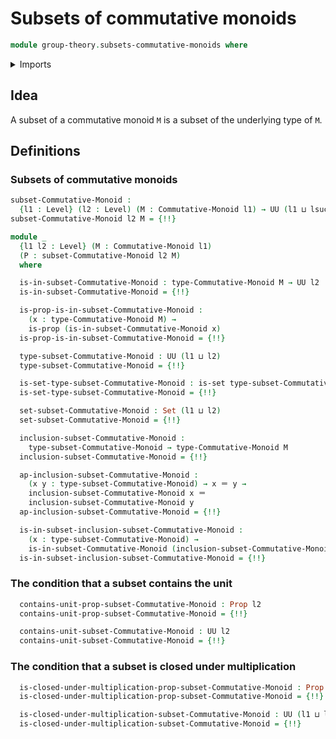 # Subsets of commutative monoids

```agda
module group-theory.subsets-commutative-monoids where
```

<details><summary>Imports</summary>

```agda
open import foundation.identity-types
open import foundation.propositions
open import foundation.sets
open import foundation.universe-levels

open import group-theory.commutative-monoids
open import group-theory.subsets-monoids
```

</details>

## Idea

A subset of a commutative monoid `M` is a subset of the underlying type of `M`.

## Definitions

### Subsets of commutative monoids

```agda
subset-Commutative-Monoid :
  {l1 : Level} (l2 : Level) (M : Commutative-Monoid l1) → UU (l1 ⊔ lsuc l2)
subset-Commutative-Monoid l2 M = {!!}

module _
  {l1 l2 : Level} (M : Commutative-Monoid l1)
  (P : subset-Commutative-Monoid l2 M)
  where

  is-in-subset-Commutative-Monoid : type-Commutative-Monoid M → UU l2
  is-in-subset-Commutative-Monoid = {!!}

  is-prop-is-in-subset-Commutative-Monoid :
    (x : type-Commutative-Monoid M) →
    is-prop (is-in-subset-Commutative-Monoid x)
  is-prop-is-in-subset-Commutative-Monoid = {!!}

  type-subset-Commutative-Monoid : UU (l1 ⊔ l2)
  type-subset-Commutative-Monoid = {!!}

  is-set-type-subset-Commutative-Monoid : is-set type-subset-Commutative-Monoid
  is-set-type-subset-Commutative-Monoid = {!!}

  set-subset-Commutative-Monoid : Set (l1 ⊔ l2)
  set-subset-Commutative-Monoid = {!!}

  inclusion-subset-Commutative-Monoid :
    type-subset-Commutative-Monoid → type-Commutative-Monoid M
  inclusion-subset-Commutative-Monoid = {!!}

  ap-inclusion-subset-Commutative-Monoid :
    (x y : type-subset-Commutative-Monoid) → x ＝ y →
    inclusion-subset-Commutative-Monoid x ＝
    inclusion-subset-Commutative-Monoid y
  ap-inclusion-subset-Commutative-Monoid = {!!}

  is-in-subset-inclusion-subset-Commutative-Monoid :
    (x : type-subset-Commutative-Monoid) →
    is-in-subset-Commutative-Monoid (inclusion-subset-Commutative-Monoid x)
  is-in-subset-inclusion-subset-Commutative-Monoid = {!!}
```

### The condition that a subset contains the unit

```agda
  contains-unit-prop-subset-Commutative-Monoid : Prop l2
  contains-unit-prop-subset-Commutative-Monoid = {!!}

  contains-unit-subset-Commutative-Monoid : UU l2
  contains-unit-subset-Commutative-Monoid = {!!}
```

### The condition that a subset is closed under multiplication

```agda
  is-closed-under-multiplication-prop-subset-Commutative-Monoid : Prop (l1 ⊔ l2)
  is-closed-under-multiplication-prop-subset-Commutative-Monoid = {!!}

  is-closed-under-multiplication-subset-Commutative-Monoid : UU (l1 ⊔ l2)
  is-closed-under-multiplication-subset-Commutative-Monoid = {!!}
```
